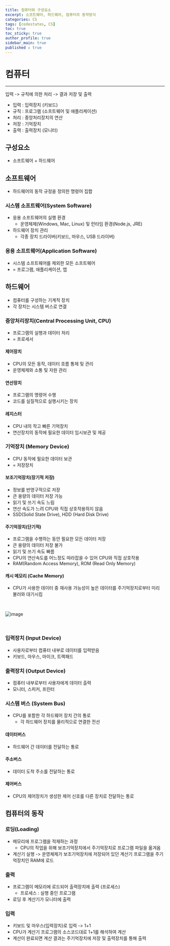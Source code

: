 ```yaml
---
title: 컴퓨터와 구성요소
excerpt: 소프트웨어, 하드웨어, 컴퓨터의 동작방식
categories: CS
tags: [codestates, CS]
toc: true
toc_sticky: true
author_profile: true
sidebar_main: true
published : true
---
```


# 컴퓨터
---
입력 -> 규칙에 의한 처리 -> 결과 저장 및 출력

- 입력 : 입력장치 (키보드)
- 규칙 : 프로그램 (소프트웨어 및 애플리케이션)
- 처리 : 중앙처리장치의 연산
- 저장 : 기억장치
- 출력 : 출력장치 (모니터)

## 구성요소
- 소프트웨어 + 하드웨어  

## 소프트웨어 
- 하드웨어의 동작 규정을 정의한 명령어 집합  

### 시스템 소프트웨어(System Software)
- 응용 소프트웨어의 실행 환경    
  - 운영체제(Windows, Mac, Linux) 및 런타임 환경(Node.js, JRE)
- 하드웨어 장치 관리 
  - 각종 장치 드라이버(키보드, 마우스, USB 드라이버)

### 응용 소프트웨어(Application Software)       
- 시스템 소프트웨어를 제외한 모든 소프트웨어 
- = 프로그램, 애플리케이션, 앱 

## 하드웨어
- 컴퓨터를 구성하는 기계적 장치 
- 각 장치는 시스템 버스로 연결 

### 중앙처리장치(Central Processing Unit, CPU)
- 프로그램의 실행과 데이터 처리
- = 프로세서

#### 제어장치
- CPU의 모든 동작, 데이터 흐름 통제 및 관리  
- 운영체제와 소통 및 자원 관리

#### 연산장치
- 프로그램의 명령어 수행
- 코드를 실질적으로 실행시키는 장치

#### 레지스터
- CPU 내의 작고 빠른 기억장치  
- 연산장치의 동작에 필요한 데이터 임시보관 및 제공

### 기억장치 (Memory Device)
- CPU 동작에 필요한 데이터 보관 
- = 저장장치

#### 보조기억장치(장기적 저장)
- 정보를 반영구적으로 저장
- 큰 용량의 데이터 저장 가능
- 읽기 및 쓰기 속도 느림
- 연산 속도가 느려 CPU와 직접 상호작용하지 않음
- SSD(Solid State Drive), HDD (Hard Disk Drive)

#### 주기억장치(단기적)
- 프로그램을 수행하는 동안 필요한 모든 데이터 저장
- 큰 용량의 데이터 저장 불가
- 읽기 및 쓰기 속도 빠름
- CPU의 연산속도를 어느정도 따라잡을 수 있어 CPU와 직접 상호작용
- RAM(Random Access Memory), ROM (Read Only Memory)

#### 캐시 메모리 (Cache Memory)
- CPU가 사용한 데이터 중 재사용 가능성이 높은 데이터를 주기억장치로부터 미리 불러와 대기시킴

<br>

![image](https://github.com/JSooCha/JSooCha.github.io/assets/90169862/d051aa1b-6bdb-4020-934f-eb283d4e096f)

<br>

### 입력장치 (Input Device)
- 사용자로부터 컴퓨터 내부로 데이터를 입력받음
- 키보드, 마우스, 마이크, 트랙패드

### 출력장치 (Output Device)
- 컴퓨터 내부로부터 사용자에게 데이터 출력
- 모니터, 스피커, 프린터

### 시스템 버스 (System Bus)
- CPU를 포함한 각 하드웨어 장치 간의 통로
  - 각 하드웨어 장치를 물리적으로 연결한 전선

#### 데이터버스
- 하드웨어 간 데이터를 전달하는 통로

#### 주소버스
- 데이터 도착 주소를 전달하는 통로

#### 제어버스
- CPU의 제어장치가 생성한 제어 신호를 다른 장치로 전달하는 통로

## 컴퓨터의 동작
### 로딩(Loading)
- 메모리에 프로그램을 적재하는 과정
  - CPU의 작업을 위해 보조기억장치에서 주기억장치로 프로그램 파일을 옮겨옴
- 계산기 실행 -> 운영체제가 보조기억장치에 저장되어 있던 계산기 프로그램을 주기억장치인 RAM에 로드

### 출력
- 프로그램이 메모리에 로드되어 출력장치에 출력 (프로세스) 
  - 프로세스 : 실행 중인 프로그램
- 로딩 후 계산기가 모니터에 출력 

### 입력
- 키보드 및 마우스(입력장치)로 입력 -> 1+1
- CPU가 계산기 프로그램의 소스코드대로 1+1를 해석하여 계산
- 계산이 완료되면 계산 결과는 주기억장치에 저장 및 출력장치를 통해 출력

